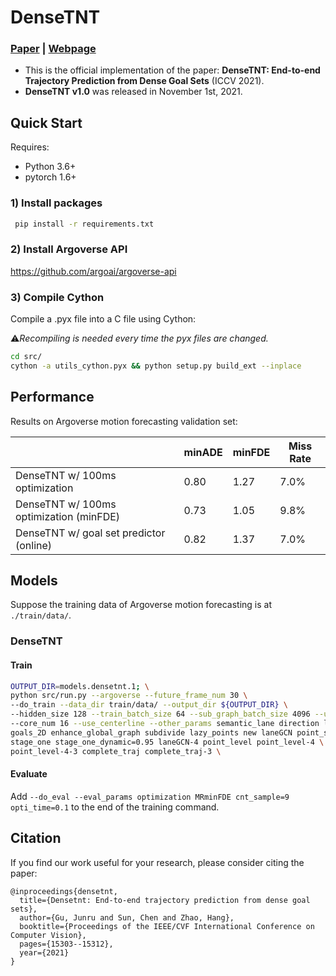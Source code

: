 # DenseTNT
### [Paper](https://arxiv.org/abs/2108.09640) | [Webpage](https://tsinghua-mars-lab.github.io/DenseTNT/)
- This is the official implementation of the paper: **DenseTNT: End-to-end Trajectory Prediction from Dense Goal Sets** (ICCV 2021).
- **DenseTNT v1.0** was released in November 1st, 2021.

## Quick Start

Requires:

* Python 3.6+
* pytorch 1.6+

### 1) Install packages

``` bash
 pip install -r requirements.txt
```

### 2) Install Argoverse API

https://github.com/argoai/argoverse-api

### 3) Compile Cython
Compile a .pyx file into a C file using Cython:


⚠️*Recompiling is needed every time the pyx files are changed.*
``` bash
cd src/
cython -a utils_cython.pyx && python setup.py build_ext --inplace
```

## Performance

Results on Argoverse motion forecasting validation set:

<table class="tg">
<thead>
  <tr>
    <th class="tg-0pky"></th>
    <th class="tg-c3ow">minADE</th>
    <th class="tg-c3ow">minFDE</th>
    <th class="tg-c3ow">Miss Rate</th>
  </tr>
</thead>
<tbody>
  <tr>
    <td class="tg-0pky">DenseTNT w/ 100ms optimization</td>
    <td class="tg-c3ow">0.80</td>
    <td class="tg-c3ow">1.27</td>
    <td class="tg-c3ow">7.0%</td>
  </tr>
  <tr>
    <td class="tg-0pky">DenseTNT w/ 100ms optimization (minFDE)</td>
    <td class="tg-c3ow">0.73</td>
    <td class="tg-c3ow">1.05</td>
    <td class="tg-c3ow">9.8%</td>
  </tr>
  <tr>
    <td class="tg-0pky">DenseTNT w/ goal set predictor (online)</td>
    <td class="tg-c3ow">0.82</td>
    <td class="tg-c3ow">1.37</td>
    <td class="tg-c3ow">7.0%</td>
  </tr>
</tbody>
</table>

## Models

Suppose the training data of Argoverse motion forecasting is at ```./train/data/```.

### DenseTNT

#### Train
```bash
OUTPUT_DIR=models.densetnt.1; \
python src/run.py --argoverse --future_frame_num 30 \
--do_train --data_dir train/data/ --output_dir ${OUTPUT_DIR} \
--hidden_size 128 --train_batch_size 64 --sub_graph_batch_size 4096 --use_map \
--core_num 16 --use_centerline --other_params semantic_lane direction l1_loss \
goals_2D enhance_global_graph subdivide lazy_points new laneGCN point_sub_graph \
stage_one stage_one_dynamic=0.95 laneGCN-4 point_level point_level-4 \
point_level-4-3 complete_traj complete_traj-3 \
```

#### Evaluate

Add ```--do_eval --eval_params optimization MRminFDE cnt_sample=9 opti_time=0.1``` to the end of the training command.


## Citation
If you find our work useful for your research, please consider citing the paper:
```
@inproceedings{densetnt,
  title={Densetnt: End-to-end trajectory prediction from dense goal sets},
  author={Gu, Junru and Sun, Chen and Zhao, Hang},
  booktitle={Proceedings of the IEEE/CVF International Conference on Computer Vision},
  pages={15303--15312},
  year={2021}
}
```
